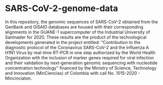 # SARS-CoV-2-genome-data
In this repository, the genomic sequences of SARS-CoV-2 obtained from the GenBank and GISAID databases are housed with their corresponding alignments in the GUANE-1 supercomputer of the Industrial University of Santnader for 2020. These results are the product of the technological developments generated in the project entitled: "Contribution to the diagnostic protocol of the Coronavirus SARS-CoV-2 and the Influenza A H1N1 Virus by real-time RT-PCR in one step authorized by the World Health Organization with the inclusion of marker genes required for viral infection and their validation by next-generation genomic sequencing with nucleotide concentration technology" financed by the Ministry of Science, Technology and Innovation (MinCiencias) of Colombia with call No. 1015-2020 - Mincinciaton.

